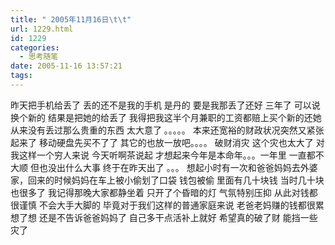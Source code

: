 ```yaml
---
title: " 2005年11月16日\t\t"
url: 1229.html
id: 1229
categories:
  - 思考随笔
date: 2005-11-16 13:57:21
tags:
---
```


昨天把手机给丢了 丢的还不是我的手机 是丹的 要是我那丢了还好 三年了 可以说换个新的 结果是把她的给丢了 我得把我这半个月兼职的工资都赔上买个新的还她 从来没有丢过那么贵重的东西 太大意了 。。。。。 本来还宽裕的财政状况突然又紧张起来了 移动硬盘先买不了了 其它的也放一放吧。。。。 破财消灾 这个灾也太大了 对我这样一个穷人来说 今天听啊茶说起 才想起来今年是本命年。。。一年里 一直都不大顺 但也没出什么大事 终于在昨天出了 。。。 想起小时有一次和爸爸妈妈去外婆家，回来的时候妈妈在车上被小偷划了口袋 钱包被偷 里面有几十块钱 当时几十块也很多了 我记得那晚大家都静坐着 只开了个昏暗的灯 气氛特别压抑 从此对钱都很谨慎 不会大手大脚的 毕竟对于我们这样的普通家庭来说 老爸老妈赚的钱都很累 想了想 还是不告诉爸爸妈妈了 自己多干点活补上就好 希望真的破了财 能挡一些灾了